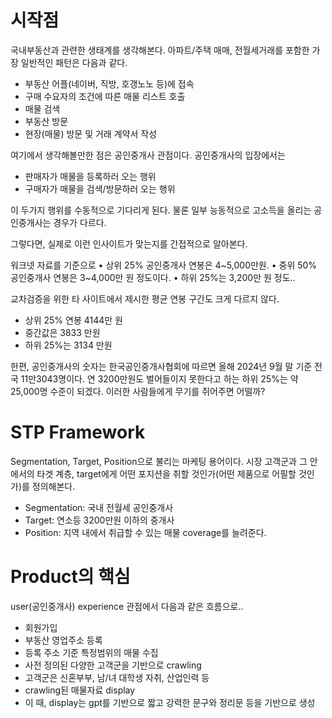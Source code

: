 # 시작점
국내부동산과 관련한 생태계를 생각해본다.
아파트/주택 매매, 전월세거래를 포함한 가장 일반적인 패턴은 다음과 같다.

- 부동산 어플(네이버, 직방, 호갱노노 등)에 접속
- 구매 수요자의 조건에 따른 매물 리스트 호출
- 매물 검색
- 부동산 방문
- 현장(매물) 방문 및 거래 계약서 작성


여기에서 생각해볼만한 점은 공인중개사 관점이다. 공인중개사의 입장에서는

- 판매자가 매물을 등록하러 오는 행위
- 구매자가 매물을 검색/방문하러 오는 행위

이 두가지 행위를 수동적으로 기다리게 된다. 물론 일부 능동적으로 고소득을 올리는 공인중개사는 경우가 다르다.

그렇다면, 실제로 이런 인사이트가 맞는지를 간접적으로 알아본다.

워크넷 자료를 기준으로
    •	상위 25% 공인중개사 연봉은 4~5,000만원.
    •	중위 50% 공인중개사 연봉은 3~4,000만 원 정도이다.
    •	하위 25%는 3,200만 원 정도..

교차검증을 위한 타 사이트에서 제시한 평균 연봉 구간도 크게 다르지 않다.
- 상위 25% 연봉 4144만 원
- 중간값은 3833 만원
- 하위 25%는 3134 만원


한편, 공인중개사의 숫자는 한국공인중개사협회에 따르면 올해 2024년 9월 말 기준 전국 11만3043명이다.
연 3200만원도 벌어들이지 못한다고 하는 하위 25%는 약 25,000명 수준이 되겠다. 이러한 사람들에게 무기를 쥐어주면 어떨까? 


# STP Framework

Segmentation, Target, Position으로 불리는 마케팅 용어이다. 시장 고객군과 그 안에서의 타겟 계층, target에게 어떤 포지션을 취할 것인가(어떤 제품으로 어필할 것인가)를
정의해본다.

- Segmentation: 국내 전월세 공인중개사
- Target: 연소등 3200만원 이하의 중개사
- Position: 지역 내에서 취급할 수 있는 매물 coverage를 늘려준다.


# Product의 핵심
user(공인중개사) experience 관점에서 다음과 같은 흐름으로..

- 회원가입
- 부동산 영업주소 등록
- 등록 주소 기준 특정범위의 매물 수집
- 사전 정의된 다양한 고객군을 기반으로 crawling
- 고객군은 신혼부부, 남/녀 대학생 자취, 산업인력 등
- crawling된 매물자료 display
- 이 때, display는 gpt를 기반으로 짧고 강력한 문구와 정리문 등을 기반으로 생성


